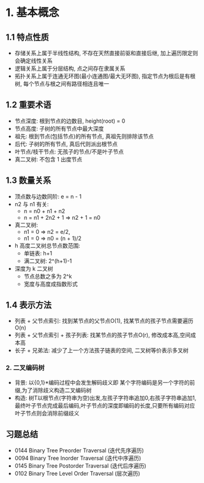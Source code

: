 # 1. 基本概念
## 1.1 特点性质
- 存储关系上属于半线性结构, 不存在天然直接前驱和直接后继, 加上遍历限定则会确定线性关系
- 逻辑关系上属于分层结构, 点之间存在隶属关系
- 拓扑关系上属于连通无环图(最小连通图/最大无环图), 指定节点为根后是有根树, 每个节点与根之间有路径相连且唯一

## 1.2 重要术语
- 节点深度: 根到节点的边数目, height(root) = 0
- 节点高度: 子树的所有节点中最大深度
- 祖先: 根到节点(包括节点)的所有节点, 真祖先则排除该节点
- 后代: 子树的所有节点, 真后代则派出根节点
- 叶节点/枝干节点: 无孩子的节点/不是叶子节点
- 真二叉树: 不包含 1 出度节点

## 1.3 数量关系
- 顶点数与边数同阶: e = n - 1
- n2 与 n1 有关:
  - n = n0 + n1 + n2
  - n = n1 + 2n2 + 1 => n2 + 1 = n0
- 真二叉树: 
  - n1 = 0 => n2 = e/2, 
  - n1 = 0 => n0 = (n + 1)/2
- h 高度二叉树总节点数范围:
  - 单链表: h+1
  - 满二叉树: 2^(h+1)-1
- 深度为 k 二叉树
  - 节点总数之多为 2^k 
  - 宽度与高度成指数形式

## 1.4 表示方法
- 列表 + 父节点索引: 找到某节点的父节点O(1), 找某节点的孩子节点需要遍历O(n)
- 列表 + 父节点索引 + 孩子列表: 找某节点的孩子节点O(r), 修改成本高,空间成本高
- 长子 + 兄弟法: 减少了上一个方法孩子链表的空间, 二叉树等价表示多叉树

### 2. 二叉编码树
- 背景: 以{0,1}\*编码过程中会发生解码歧义即 某个字符编码是另一个字符的前缀,为了消除歧义构造二叉编码树
- 构造: 树T以根节点(字符串为空)出发,左孩子字符串追加0,右孩子字符串追加1,最终叶子节点完成最后编码,叶子节点的深度即编码的长度,只要所有编码对应叶子节点则会消除前缀歧义

## 习题总结
- 0144 Binary Tree Preorder Traversal (迭代先序遍历)
- 0094 Binary Tree Inorder Traversal (迭代中序遍历)
- 0145 Binary Tree Postorder Traversal (迭代后序遍历)
- 0102 Binary Tree Level Order Traversal (层次遍历)